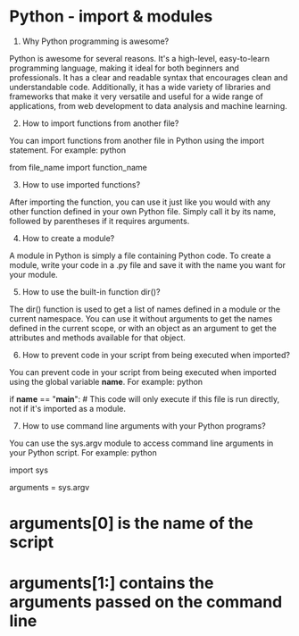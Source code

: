 # Python - import & modules

1. Why Python programming is awesome?

Python is awesome for several reasons. It's a high-level, easy-to-learn programming language, making it ideal for both beginners and professionals. It has a clear and readable syntax that encourages clean and understandable code. Additionally, it has a wide variety of libraries and frameworks that make it very versatile and useful for a wide range of applications, from web development to data analysis and machine learning.


2. How to import functions from another file?

You can import functions from another file in Python using the import statement. For example:
python

from file_name import function_name


3. How to use imported functions?

After importing the function, you can use it just like you would with any other function defined in your own Python file. Simply call it by its name, followed by parentheses if it requires arguments.


4. How to create a module?

A module in Python is simply a file containing Python code. To create a module, write your code in a .py file and save it with the name you want for your module.


5. How to use the built-in function dir()?

The dir() function is used to get a list of names defined in a module or the current namespace. You can use it without arguments to get the names defined in the current scope, or with an object as an argument to get the attributes and methods available for that object.


6. How to prevent code in your script from being executed when imported?

You can prevent code in your script from being executed when imported using the global variable __name__. For example:
python

if __name__ == "__main__":
    # This code will only execute if this file is run directly, not if it's imported as a module.


7. How to use command line arguments with your Python programs?

You can use the sys.argv module to access command line arguments in your Python script. For example:
python

import sys

arguments = sys.argv
# arguments[0] is the name of the script
# arguments[1:] contains the arguments passed on the command line
